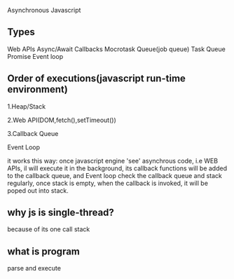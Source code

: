 Asynchronous Javascript

## Types
Web APIs
Async/Await
Callbacks
Mocrotask Queue(job queue)
Task Queue
Promise
Event loop


## Order of executions(javascript run-time environment)
1.Heap/Stack

2.Web API(DOM,fetch(),setTimeout())

3.Callback Queue

Event Loop

it works this way:
once javascript engine 'see' asynchrous code, i.e WEB APIs, il will execute it in the background, its callback functions will be added to the callback queue, and Event loop check the callback queue and stack regularly, once stack is empty, when the callback is invoked, it will be poped out into stack.

## why js is single-thread?
because of its one call stack


## what is program
parse and execute